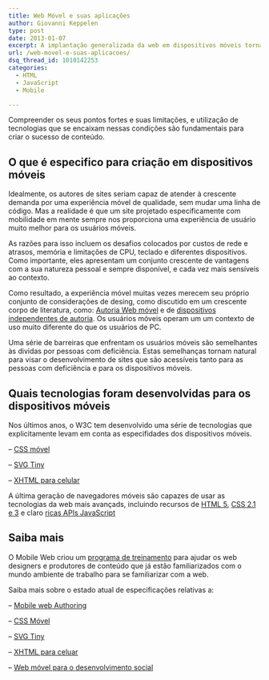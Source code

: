 ```yaml
---
title: Web Móvel e suas aplicações
author: Giovanni Keppelen
type: post
date: 2013-01-07
excerpt: A implantação generalizada da web em dispositivos móveis torna um alvo de escolha para criadores de conteúdo.
url: /web-movel-e-suas-aplicacoes/
dsq_thread_id: 1010142253
categories:
  - HTML
  - JavaScript
  - Mobile

---
```

Compreender os seus pontos fortes e suas limitações, e utilização de tecnologias que se encaixam nessas condições são fundamentais para criar o sucesso de conteúdo.

## O que é especifico para criação em dispositivos móveis

Idealmente, os autores de sites seriam capaz de atender à crescente demanda por uma experiência móvel de qualidade, sem mudar uma linha de código. Mas a realidade é que um site projetado especificamente com mobilidade em mente sempre nos proporciona uma experiência de usuário muito melhor para os usuários móveis.

As razões para isso incluem os desafios colocados por custos de rede e atrasos, memória e limitações de CPU, teclado e diferentes dispositivos. Como importante, eles apresentam um conjunto crescente de vantagens com a sua natureza pessoal e sempre disponível, e cada vez mais sensíveis ao contexto.

Como resultado, a experiência móvel muitas vezes merecem seu próprio conjunto de considerações de desing, como discutido em um crescente corpo de literatura, como: [Autoria Web móvel][1] e de [dispositivos independentes de autoria][2]. Os usuários móveis operam um um contexto de uso muito diferente do que os usuários de PC.

Uma série de barreiras que enfrentam os usuários móveis são semelhantes às dividas por pessoas com deficiência. Estas semelhanças tornam natural para visar o desenvolvimento de sites que são acessíveis tanto para as pessoas com deficiência e para os dispositivos móveis.

## Quais tecnologias foram desenvolvidas para os dispositivos móveis

Nos últimos anos, o W3C tem desenvolvido uma série de tecnologias que explicitamente levam em conta as especifidades dos dispositivos móveis.

&#8211; [CSS móvel][3]
  
&#8211; [SVG Tiny][4]
  
&#8211; [XHTML para celular][5]

A última geração de navegadores móveis são capazes de usar as tecnologias da web mais avançads, incluindo recursos de [HTML 5][6], [CSS 2.1 e 3][7] e claro [ricas APIs JavaScript][8]

## Saiba mais

O Mobile Web criou um [programa de treinamento][9] para ajudar os web designers e produtores de conteúdo que já estão familiarizados com o mundo ambiente de trabalho para se familiarizar com a web.

Saiba mais sobre o estado atual de especificações relativas a:

&#8211; [Mobile web Authoring][10]
  
&#8211; [CSS Móvel][3]
  
&#8211; [SVG Tiny][4]
  
&#8211; [XHTML para celuar][5]
  
&#8211; [Web móvel para o desenvolvimento social][11]

 [1]: http://www.w3.org/standards/techs/mobile
 [2]: http://www.w3.org/standards/techs/deviceindependenceauthoring
 [3]: http://www.w3.org/standards/techs/cssmobile
 [4]: http://www.w3.org/standards/techs/svgmobile
 [5]: http://www.w3.org/standards/techs/xhtmlmobile
 [6]: http://www.w3.org/standards/techs/html
 [7]: http://www.w3.org/standards/techs/css
 [8]: http://www.w3.org/standards/techs/js
 [9]: http://www.w3.org/Mobile/training/
 [10]: http://www.w3.org/standards/techs/mobile#w3c_all
 [11]: http://www.w3.org/standards/techs/mw4d